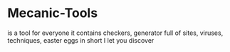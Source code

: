 # Mecanic-Tools
is a tool for everyone it contains checkers, generator full of sites, viruses, techniques, easter eggs in short I let you discover
